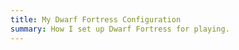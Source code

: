 ```yaml
---
title: My Dwarf Fortress Configuration
summary: How I set up Dwarf Fortress for playing.
---
```




